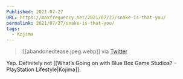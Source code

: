 ```yaml
---
Published: 2021-07-27
URL: https://maxfrequency.net/2021/07/27/snake-is-that-you/
permalink: 2021/07/27/snake-is-that-you/
tags:
  - Kojima
---
```

> ![[abandonedtease.jpeg.webp]]
> via [Twitter](https://twitter.com/BBGameStudios/status/1420089120362270721)

Yep. Definitely not [[What’s Going on with Blue Box Game Studios? – PlayStation Lifestyle|Kojima]].